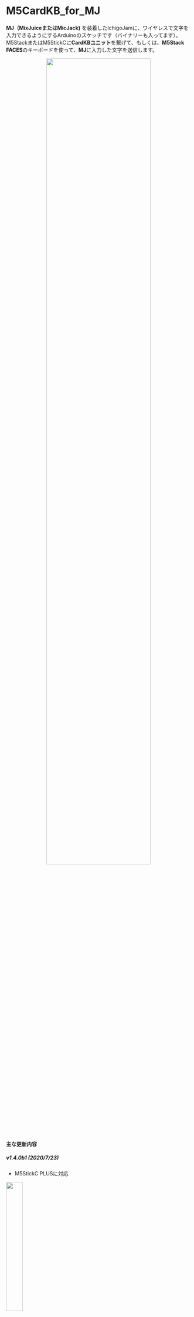 # M5CardKB\_for\_MJ
**MJ（MixJuiceまたはMicJack)** を装着したIchigoJamに、ワイヤレスで文字を入力できるようにするArduinoのスケッチです（バイナリーも入ってます）。M5StackまたはM5StickCに**CardKBユニット**を繋げて、もしくは、**M5Stack FACES**のキーボードを使って、**MJ**に入力した文字を送信します。

<center><img src="image/m5cardkb.jpg" width="75%"></center>



#### 主な更新内容
##### v1.4.0b1 (2020/7/23)
- M5StickC PLUSに対応<br>
<img src="image/m5stickcplus.jpg" width="30%">

##### v1.3.1b1 (2020/6/21)
- HAT CardKBの矢印キーの４つをシフトなしの?,|,{,}と入れ替えた<br>

##### v1.3.0b1 (2020/6/19)
- HAT CardKBに対応<br>
<img src="image/hatcardkb.jpg" width="30%">

##### v1.2.0b1 (2020/5/24)
- 無線を使わずに有線でM5StackまたはM5StickCを介してCardKBからIchigoJamに文字入力できるように対応（CardKBからの信号をPS/2信号に変換, またはUARTで送信します）

##### v1.1.0b1 (2020/4/30)
- Serialからの入力にも対応（IJUtilitiesで文字入力やプログラムの転送が無線でできます）

##### v1.0.0b1 (2020/4/29)
- 公開

## BINをインストールする方法

### M5Burner\_Micを使う場合

- [M5Burner\_Mic](http://micutil.com/download/M5Burner_Mic.zip)をダウンロード・インストールする。
- M5CardKB\_for\_MJの中にあるbinフォルダの中の**M5CardKB\_for\_MJフォルダ**をM5Burner\_Micの**firmwaresフォルダ**の中にコピーします。
- M5StackCまたはM5StackをUSB-Cケーブルでコンピュータと接続する。
- M5Burner\_Micを起動する。
- 「Port」を設定する。*複数台のESP機器がつながっている場合、ポートを間違えない様に注意して下さい。*
- 「Priset」で**「M5CardKB\_for\_MJ (M5Stack)」**、**「M5CardKB\_for\_MJ (M5StickC)」**などを選択する。
- 「Start」でインストールが始まります。

### IJUtilities（v0.9.9d12以降）を使う場合

- M5CardKB\_for\_MJの中にあるbinフォルダの中の**M5CardKB\_for\_MJフォルダ**をIJUtilitiesの**firmwaresフォルダ**の中にコピーします。
- M5StackCまたはM5StackをUSB-Cケーブルでコンピュータと接続する。
- IJUtilties を起動する。
- オプションメニューのESPTool (MixJuiceなど）を選択する
- 「Port」を設定する。*複数台のESP機器がつながっている場合、ポートを間違えない様に注意して下さい。*
-  ボーレートは、適切な数値にしてください。
- 「Priset」で**「M5CardKB\_for\_MJ (M5Stack)」**、**「M5CardKB\_for\_MJ (M5StickC)」**などを選択する。
- 「Start」でインストールが始まります。


## Arduinoでビルドする場合

### M5StickCの場合
<img src="image/m5stickbuild.png"><br/>
M5CardKB\_for\_MJ.inoのスケッチの最初の方にある上記の部分で、ARDUINO\_M5StickC\_ESP32のコメントを外します。ボード設定はデフォルトです。<br/>

### M5Stackの場合
<img src="image/m5stackbuild.png"><br/>
M5CardKB\_for\_MJ.inoのスケッチの最初の方にある上記の部分で、ARDUINO\_M5StickC\_ESP32のコメントにしてください。ボード設定はデフォルトです。<br/>

## MixJuice/MicJackの配線
**MixJuice**では、CN4 の **IO16 (上から6番目)** と **GND** を 接続して起動するとアクセスポイントモードになり、下記のサーバが動作します。***_MicJackでは、そのような配線は必要ありません。_***

<IMG SRC="image/mixjuicejump.jpg "width="30%">
 
	- SSID: MJ-XXXXXXXXXXXX (XX.. には MixJuice/MicJack の Mac アドレスが入ります)
	- WiFiパスワード: なし
	- IPアドレス: 192.168.20.1
	- UDPサーバ ポート: 20001
	

#### キーボードの信号としてIchigoJamに文字を送る場合の配線（MicJackのみの機能）
MicJackでは、IchigoJamに文字信号を送る場合に、TXを使って送るのではなく、キーボードから入力された信号と同じ様に信号を送ることができます。

1. 配線の前にIchigoJamの電源を切る。
2. 実際のキーボードをIchigoJamから外す。
3. 以下の配線を行なう。
	
	##### ESP8266の場合
		- ESP8266の**IO13**とIchigoJamの**KBD1**を接続
		- ESP8266の**IO16**とIchigoJamの**KBD2**を接続
	
	##### ESP32の場合
		- ESP32の**IO21**とIchigoJamの**KBD1**を接続
		- ESP32の**IO22**とIchigoJamの**KBD2**を接続

	<IMG SRC="image/kbd.jpg" width="200">


## 操作方法

- **アクセスポイントのスキャン**：起動時に自動的にスキャンします。再スキャンしたい場合は、M5Stackの**Cボタン**または、M5StickCの**電源ボタン(Aボタンの左側面)**を押してください。
- **別のアクセスポイントを表示**：M5StackまたはM5StickCの**Bボタン**または、キーボードの左右キーで変更することができます。
- **パスワード,リモートIP, ポートの変更**：**黄色の文字**で表示されている項目の編集ができます。**上下キー**を押すことで、パスワード、リモートIP、リモートポートを切り替えることができます。**デリートキー**で後ろから一文字ごと消去できます。**ESCキー**で、その項目の文字を全部消去できます。MixJuiceおよびMicJackはデフォルトでは、アクセスポイントの名称は**MJ-**から始まる名称になっています。またパスワード**無し**です。リモートIPは**192.168.20.1**に、リモートポートは**20001**になっています。
- **アクセスポイントに接続**：M5StackまたはM5StickCの**Aボタン**または、キーボードの**リターンキー**で接続することができます。接続が完了すると**「Connected to」と表示**されAP名が**緑色**の表示に変わります。キーボードから文字を入力して下さい。MixJuice/MicJackに送信された文字はTXによりIchigoJamに文字が送信されます。またMicJuckでは、キーボード信号として送信することも可能です（前述）。
- **接続を解除する**：アクセスポイントを再スキャンすると接続は解除されます。つまり、**Cボタン**または、M5StickCの**電源ボタン(Aボタンの左側面)**を押してください。

<IMG SRC="image/ope.png" width="57%"> <IMG SRC="image/CardKB.png" width="40%">
	

## 無線を使わずに、IchigoJamに繋げて、入力する方法

#### KBD1・KBD2（＝USB端子）に繋げる場合
- Bボタンを何回か押して、表示を「PS/2 Keyboard」に切り替える（写真）<br/>注）IchigoJamの電源をOFF/ONする必要がある場合があります。5Vは必要に応じて接続して下さい。

<IMG SRC="image/ps2.JPG" width="240">

接続するポート番号

| IchigoJam | M5StickC | M5Stack |
|---|---|---|
| KBD1 | io 0 | io 21 |
| KBD2 | io 26 | io 22 |
| GND | GND | GND |
| 5V | 5V | 5V |

#### TX (/RX) に繋げる場合
- Bボタンを何回か押して、表示を「UART input」に切り替える（写真）<br>注）RXは接続の必要はありません。5Vは必要に応じて接続して下さい。

<IMG SRC="image/uart.JPG" width="240">


接続するポート番号（普通のCardKBの場合）

| IchigoJam | M5StickC | M5Stack | 
|---|---|---|
| RX | io 36 | io 16 |
| TX | io 26 | io 17 |
| GND | GND | GND |
| 5V | 5V | 5V |

接続するポート番号（**HAT CardKBの場合**）

| IchigoJam | M5StickC |
|---|---|---|
| RX | io 32 (GROVE) |
| TX | io 33 (GROVE) |
| GND | GND |



## ライセンス
CC BY Micono